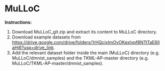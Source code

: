 # MuLLoC

**Instructions:**
1) Download MuLLoC_git.zip and extract its content to MuLLoC directory.
2) Download example datasets from https://drive.google.com/drive/folders/1rHQcjxImOvOKexIvpf8NTtTaE6IIaHj6?usp=drive_link.
3) Add the relevant dataset folder inside the main (MuLLoC) directory (e.g. MuLLoC/dmnist_samples) and the TKML-AP-master directory (e.g. MuLLoC/TKML-AP-master/dmnist_samples).
